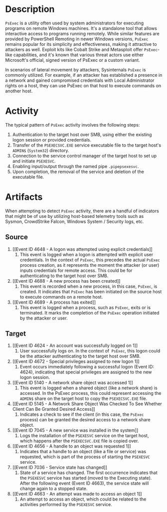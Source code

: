 # Description
`PsExec` is a utility often used by system administrators for executing programs on remote Windows machines. It's a standalone tool that allows interactive access to programs running remotely. While similar features are provided by PowerShell Remoting in newer Windows versions, `PsExec` remains popular for its simplicity and effectiveness, making it attractive to attackers as well. Exploit kits like Cobalt Strike and Metasploit offer `PsExec`-like capabilities, and it's known that various threat actors use either Microsoft's official, signed version of PsExec or a custom variant.

In scenarios of lateral movement by attackers, Sysinternals `PsExec` is commonly utilized. For example, if an attacker has established a presence in a network and gained compromised credentials with Local Administrator rights on a host, they can use PsExec on that host to execute commands on another host.

# Activity
The typical pattern of `PsExec` activity involves the following steps:

1. Authentication to the target host over SMB, using either the existing logon session or provided credentials.
2. Transfer of the `PSEXECSVC.EXE` service executable file to the target host's `ADMIN$` (`System32`) directory.
3. Connection to the service control manager of the target host to set up and initiate `PSEXESVC`.
4. Enabling input/output through the named pipe `.pipepsexesvc`.
5. Upon completion, the removal of the service and deletion of the executable file.

# Artifacts
When attempting to detect `PsExec` activity, there are a handful of indicators that might be of use by utilizing host-based telemetry tools such as Sysmon, CrowdStrike Falcon, Windows System / Security logs, etc.
## Source
1. [[Event ID 4648 - A logon was attempted using explicit credentials]]
	1. This event is logged when a logon is attempted with explicit user credentials. In the context of `PsExec`, this precedes the actual `PsExec` process creation, as it represents the moment the attacker (or user) inputs credentials for remote access. This could be for authenticating to the target host over SMB.
2. [[Event ID 4688 - A new process has been created]]
	1. This event is recorded when a new process, in this case, `PsExec`, is created. It indicates that `PsExec` has been initiated on the source host to execute commands on a remote host.
3. [[Event ID 4689 - A process has exited]]
	1. This event is logged when a process, such as `PsExec`, exits or is terminated. It marks the completion of the `PsExec` operation initiated by the attacker or user.
## Target
1. [[Event ID 4624 - An account was successfully logged on 1]]
	1. User successfully logs on. In the context of` PsExec`, this logon could be the attacker authenticating to the target host over SMB.
2. [[Event ID 4672 - Special privileges assigned to new logon 1]]
	1. Event occurs immediately following a successful logon (Event ID: 4624), indicating that special privileges are assigned to the new logon session.
3. [[Event ID 5140 - A network share object was accessed 1]]
	1. This event is logged when a shared object (like a network share) is accessed. In the PsExec process, this could represent accessing the `ADMIN$` share on the target host to copy the `PSEXECSVC.EXE` file.
4. [[Event ID 5145 - A Network Share Object Was Checked To See Whether Client Can Be Granted Desired Access]]
	1. Indicates a check to see if the client (in this case, the `PsExec` process) can be granted the desired access to a network share object.
5. [[Event ID 7045 - A new service was installed in the system]]
	1. Logs the installation of the `PSEXESVC` service on the target host, which happens after the `PSEXECSVC.EXE` file is copied over.
6. [[Event ID 4656 - A handle to an object was requested 1]]
	1. Indicates that a handle to an object (like a file or service) was requested, which is part of the process of starting the `PSEXESVC` service.
7. [[Event ID 7036 - Service state has changed]]
	1. State of a service has changed. The first occurrence indicates that the `PSEXESVC` service has started (moved to the Executing state). After the following event (Event ID 4663), the service state will change again to a stopped state.
8. [[Event ID 4663 - An attempt was made to access an object 1]]
	1. An attempt to access an object, which could be related to the activities performed by the `PSEXESVC` service.